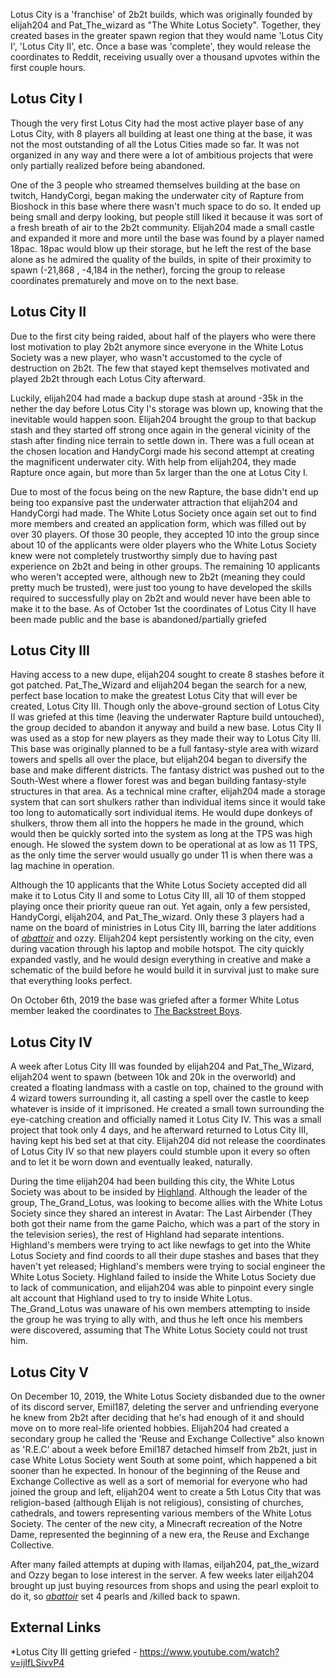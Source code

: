 Lotus City is a 'franchise' of 2b2t builds, which was originally founded by elijah204 and Pat_The_wizard as "The White Lotus Society". Together, they created bases in the greater spawn region that they would name 'Lotus City I', 'Lotus City II', etc. Once a base was 'complete', they would release the coordinates to Reddit, receiving usually over a thousand upvotes within the first couple hours.
## Lotus City I
Though the very first Lotus City had the most active player base of any Lotus City, with 8 players all building at least one thing at the base, it was not the most outstanding of all the Lotus Cities made so far. It was not organized in any way and there were a lot of ambitious projects that were only partially realized before being abandoned.

One of the 3 people who streamed themselves building at the base on twitch, HandyCorgi, began making the underwater city of Rapture from Bioshock in this base where there wasn't much space to do so. It ended up being small and derpy looking, but people still liked it because it was sort of a fresh breath of air to the 2b2t community. Elijah204 made a small castle and expanded it more and more until the base was found by a player named 18pac. 18pac would blow up their storage, but he left the rest of the base alone as he admired the quality of the builds, in spite of their proximity to spawn (-21,868 , -4,184 in the nether), forcing the group to release coordinates prematurely and move on to the next base.

## Lotus City II
Due to the first city being raided, about half of the players who were there lost motivation to play 2b2t anymore since everyone in the White Lotus Society was a new player, who wasn't accustomed to the cycle of destruction on 2b2t. The few that stayed kept themselves motivated and played 2b2t through each Lotus City afterward.

Luckily, elijah204 had made a backup dupe stash at around -35k in the nether the day before Lotus City I's storage was blown up, knowing that the inevitable would happen soon. Elijah204 brought the group to that backup stash and they started off strong once again in the general vicinity of the stash after finding nice terrain to settle down in. There was a full ocean at the chosen location and HandyCorgi made his second attempt at creating the magnificent underwater city. With help from elijah204, they made Rapture once again, but more than 5x larger than the one at Lotus City I.

Due to most of the focus being on the new Rapture, the base didn't end up being too expansive past the underwater attraction that elijah204 and HandyCorgi had made. The White Lotus Society once again set out to find more members and created an application form, which was filled out by over 30 players. Of those 30 people, they accepted 10 into the group since about 10 of the applicants were older players who the White Lotus Society knew were not completely trustworthy simply due to having past experience on 2b2t and being in other groups. The remaining 10 applicants who weren't accepted were, although new to 2b2t (meaning they could pretty much be trusted), were just too young to have developed the skills required to successfully play on 2b2t and would never have been able to make it to the base. As of October 1st the coordinates of Lotus City II have been made public and the base is abandoned/partially griefed

## Lotus City III
Having access to a new dupe, elijah204 sought to create 8 stashes before it got patched. Pat_The_Wizard and elijah204 began the search for a new, perfect base location to make the greatest Lotus City that will ever be created, Lotus City III. Though only the above-ground section of Lotus City II was griefed at this time (leaving the underwater Rapture build untouched), the group decided to abandon it anyway and build a new base. Lotus City II was used as a stop for new players as they made their way to Lotus City III. This base was originally planned to be a full fantasy-style area with wizard towers and spells all over the place, but elijah204 began to diversify the base and make different districts. The fantasy district was pushed out to the South-West where a flower forest was and began building fantasy-style structures in that area. As a technical mine crafter, elijah204 made a storage system that can sort shulkers rather than individual items since it would take too long to automatically sort individual items. He would dupe donkeys of shulkers, throw them all into the hoppers he made in the ground, which would then be quickly sorted into the system as long at the TPS was high enough. He slowed the system down to be operational at as low as 11 TPS, as the only time the server would usually go under 11 is when there was a lag machine in operation.

Although the 10 applicants that the White Lotus Society accepted did all make it to Lotus City II and some to Lotus City III, all 10 of them stopped playing once their priority queue ran out. Yet again, only a few persisted, HandyCorgi, elijah204, and Pat_The_wizard. Only these 3 players had a name on the board of ministries in Lotus City III, barring the later additions of [_abattoir_](https://2b2t.miraheze.org/wiki/_abattoir_) and ozzy. Elijah204 kept persistently working on the city, even during vacation through his laptop and mobile hotspot. The city quickly expanded vastly, and he would design everything in creative and make a schematic of the build before he would build it in survival just to make sure that everything looks perfect.

On October 6th, 2019 the base was griefed after a former White Lotus member leaked the coordinates to [The Backstreet Boys](https://2b2t.miraheze.org/wiki/Backstreet_Boys).

## Lotus City IV
A week after Lotus City III was founded by elijah204 and Pat_The_Wizard, elijah204 went to spawn (between 10k and 20k in the overworld) and created a floating landmass with a castle on top, chained to the ground with 4 wizard towers surrounding it, all casting a spell over the castle to keep whatever is inside of it imprisoned. He created a small town surrounding the eye-catching creation and officially named it Lotus City IV. This was a small project that took only 4 days, and he afterward returned to Lotus City III, having kept his bed set at that city. Elijah204 did not release the coordinates of Lotus City IV so that new players could stumble upon it every so often and to let it be worn down and eventually leaked, naturally.

During the time elijah204 had been building this city, the White Lotus Society was about to be insided by [Highland](https://2b2t.miraheze.org/wiki/Highland). Although the leader of the group, The_Grand_Lotus, was looking to become allies with the White Lotus Society since they shared an interest in Avatar: The Last Airbender (They both got their name from the game Paicho, which was a part of the story in the television series), the rest of Highland had separate intentions. Highland's members were trying to act like newfags to get into the White Lotus Society and find coords to all their dupe stashes and bases that they haven't yet released; Highland's members were trying to social engineer the White Lotus Society. Highland failed to inside the White Lotus Society due to lack of communication, and elijah204 was able to pinpoint every single alt account that Highland used to try to inside White Lotus. The_Grand_Lotus was unaware of his own members attempting to inside the group he was trying to ally with, and thus he left once his members were discovered, assuming that The White Lotus Society could not trust him.

## Lotus City V
On December 10, 2019, the White Lotus Society disbanded due to the owner of its discord server, Emil187, deleting the server and unfriending everyone he knew from 2b2t after deciding that he's had enough of it and should move on to more real-life oriented hobbies. Elijah204 had created a secondary group he called the 'Reuse and Exchange Collective" also known as 'R.E.C' about a week before Emil187 detached himself from 2b2t, just in case White Lotus Society went South at some point, which happened a bit sooner than he expected. In honour of the beginning of the Reuse and Exchange Collective as well as a sort of memorial for everyone who had joined the group and left, elijah204 went to create a 5th Lotus City that was religion-based (although Elijah is not religious), consisting of churches, cathedrals, and towers representing various members of the White Lotus Society. The center of the new city, a Minecraft recreation of the Notre Dame, represented the beginning of a new era, the Reuse and Exchange Collective.

After many failed attempts at duping with llamas, eiljah204, pat_the_wizard and Ozzy began to lose interest in the server. A few weeks later eiljah204 brought up just buying resources from shops and using the pearl exploit to do it, so [_abattoir_](https://2b2t.miraheze.org/wiki/_abattoir_) set 4 pearls and /killed back to spawn.

## External Links
*Lotus City III getting griefed - https://www.youtube.com/watch?v=ijIfLSivvP4